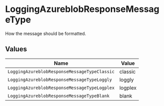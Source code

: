 # LoggingAzureblobResponseMessageType

How the message should be formatted.


## Values

| Name                                         | Value                                        |
| -------------------------------------------- | -------------------------------------------- |
| `LoggingAzureblobResponseMessageTypeClassic` | classic                                      |
| `LoggingAzureblobResponseMessageTypeLoggly`  | loggly                                       |
| `LoggingAzureblobResponseMessageTypeLogplex` | logplex                                      |
| `LoggingAzureblobResponseMessageTypeBlank`   | blank                                        |
